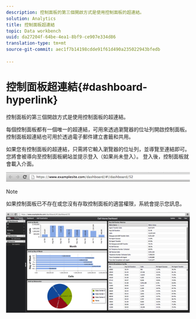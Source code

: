 ```yaml
---
description: 控制面板的第三個開啟方式是使用控制面板的超連結。
solution: Analytics
title: 控制面板超連結
topic: Data workbench
uuid: da27204f-64be-4ea1-8bf9-ce907e334d86
translation-type: tm+mt
source-git-commit: aec1f7b14198cdde91f61d490a235022943bfedb

---
```



# 控制面板超連結{#dashboard-hyperlink}

控制面板的第三個開啟方式是使用控制面板的超連結。

每個控制面板都有一個唯一的超連結，可用來透過瀏覽器的位址列開啟控制面板。 控制面板超連結也可用於透過電子郵件建立書籤和共用。

如果您有控制面板的超連結，只需將它輸入瀏覽器的位址列，並導覽至連結即可。 您將會被導向至控制面板網站並提示登入（如果尚未登入）。 登入後，控制面板就會載入介面。

![](assets/db_hyperlink.png)

>[!NOTE]
>
>如果控制面板已不存在或您沒有存取控制面板的適當權限，系統會提示您訊息。

![](assets/db_hyperlink2.png)

